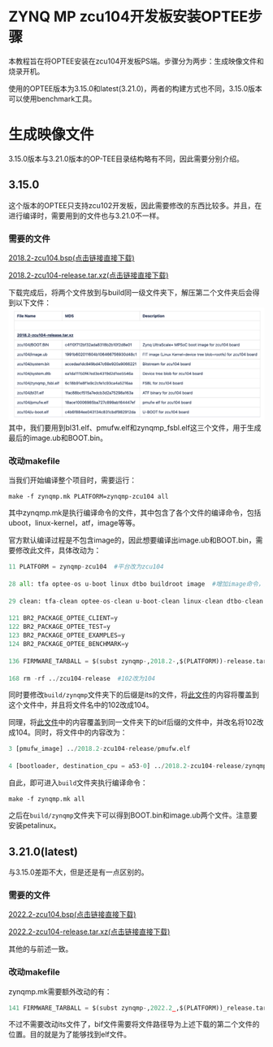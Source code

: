 # ZYNQ MP zcu104开发板安装OPTEE步骤

本教程旨在将OPTEE安装在zcu104开发板PS端。步骤分为两步：生成映像文件和烧录开机。

使用的OPTEE版本为3.15.0和latest(3.21.0)，两者的构建方式也不同，3.15.0版本可以使用benchmark工具。

# 生成映像文件
3.15.0版本与3.21.0版本的OP-TEE目录结构略有不同，因此需要分别介绍。
## 3.15.0
这个版本的OPTEE只支持zcu102开发板，因此需要修改的东西比较多。并且，在进行编译时，需要用到的文件也与3.21.0不一样。
### 需要的文件
[2018.2-zcu104.bsp(点击链接直接下载)](https://www.xilinx.com/member/forms/download/xef.html?filename=xilinx-zcu104-v2018.2-final.bsp)

[2018.2-zcu104-release.tar.xz(点击链接直接下载)](https://www.xilinx.com/member/forms/download/xef.html?filename=2018.2-zcu104-release.tar.xz)

下载完成后，将两个文件放到与build同一级文件夹下，解压第二个文件夹后会得到以下文件：
![](../../images/OPTEE/ZYNQMP/1.png)
其中，我们要用到bl31.elf、pmufw.elf和zynqmp_fsbl.elf这三个文件，用于生成最后的image.ub和BOOT.bin。

### 改动makefile
当我们开始编译整个项目时，需要运行：
```
make -f zynqmp.mk PLATFORM=zynqmp-zcu104 all
``` 
其中zynqmp.mk是执行编译命令的文件，其中包含了各个文件的编译命令，包括uboot，linux-kernel，atf，image等等。

官方默认编译过程是不包含image的，因此想要编译出image.ub和BOOT.bin，需要修改此文件，具体改动为：
``` python
11 PLATFORM = zynqmp-zcu104  #平台改为zcu104

28 all: tfa optee-os u-boot linux dtbo buildroot image  #增加image命令，开始编译

29 clean: tfa-clean optee-os-clean u-boot-clean linux-clean dtbo-clean buildroot-clean image-clean #相应的，当执行make clean命令时，额外清除image

121 BR2_PACKAGE_OPTEE_CLIENT=y
122 BR2_PACKAGE_OPTEE_TEST=y
123 BR2_PACKAGE_OPTEE_EXAMPLES=y
124 BR2_PACKAGE_OPTEE_BENCHMARK=y

136 FIRMWARE_TARBALL = $(subst zynqmp-,2018.2-,$(PLATFORM))-release.tar.xz  #将资源定位到之前下载的文件上

168 rm -rf ../zcu104-release  #102改为104
```

同时要修改`build/zynqmp`文件夹下的后缀是its的文件，将[此文件](https://github.com/OP-TEE/build/blob/master/zynqmp/fitImage-zynqmp-zcu104.its)的内容将覆盖到这个文件中，并且将文件名中的102改成104。

同理，将[此文件](https://github.com/OP-TEE/build/blob/master/zynqmp/bootImage-zynqmp-zcu104.bif)中的内容覆盖到同一文件夹下的bif后缀的文件中，并改名将102改成104。同时，将文件中的内容改为：
```python
3 [pmufw_image] ../2018.2-zcu104-release/pmufw.elf

4 [bootloader, destination_cpu = a53-0] ../2018.2-zcu104-release/zynqmp_fsbl.elf
```

自此，即可进入`build`文件夹执行编译命令：
```
make -f zynqmp.mk all
```
之后在`build/zynqmp`文件夹下可以得到BOOT.bin和image.ub两个文件。注意要安装petalinux。

## 3.21.0(latest)
与3.15.0差距不大，但是还是有一点区别的。

### 需要的文件
[2022.2-zcu104.bsp(点击链接直接下载)](https://www.xilinx.com/member/forms/download/xef.html?filename=xilinx-zcu104-v2022.2-10141622.bsp)

[2022.2-zcu104-release.tar.xz(点击链接直接下载)](https://www.xilinx.com/member/forms/download/xef.html?filename=2022.2_zcu104_release.tar.xz)

其他的与前述一致。

### 改动makefile

zynqmp.mk需要额外改动的有：
```python
141 FIRMWARE_TARBALL = $(subst zynqmp-,2022.2_,$(PLATFORM))_release.tar.xz
```
不过不需要改动its文件了，bif文件需要将文件路径导为上述下载的第二个文件的位置。目的就是为了能够找到elf文件。
